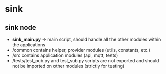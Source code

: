 # sink

## sink node
- **sink_main.py** -> main script, should handle all the other modules within the applications
- /common contains helper, provider modules (utils, constants, etc.)
- /src contains application modules (api, mqtt, tests)
- /tests/test_pub.py and test_sub.py scripts are not exported and should not be imported on other modules (strictly for testing)
